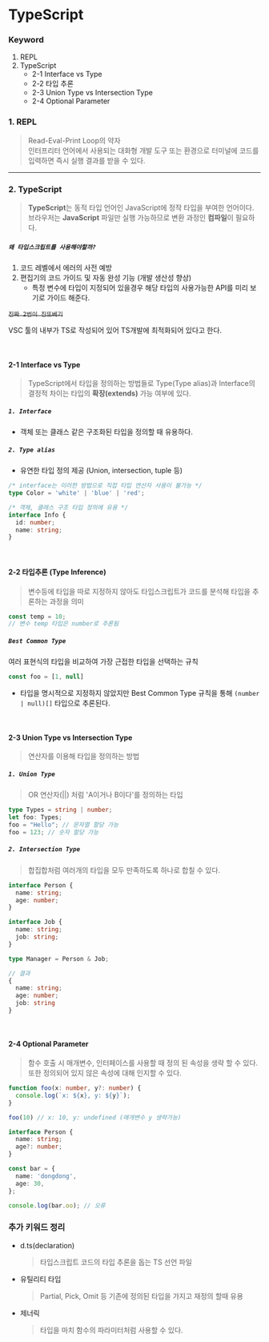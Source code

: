 # TypeScript

### Keyword
1. REPL
2. TypeScript
   - 2-1 Interface vs Type
   - 2-2 타입 추론
   - 2-3 Union Type vs Intersection Type
   - 2-4 Optional Parameter


### 1. REPL
> Read-Eval-Print Loop의 약자     
> 인터프리터 언어에서 사용되는 대화형 개발 도구 또는 환경으로 터미널에 코드를 입력하면 즉시 실행 결과를 받을 수 있다. 
---
### 2. TypeScript
> **TypeScript**는 동적 타입 언어인 JavaScript에 정작 타입을 부여한 언어이다.     
> 브라우저는 **JavaScript** 파일만 실행 가능하므로 변환 과정인 **컴파일**이 필요하다.

##### **`왜 타입스크립트를 사용해야할까?`**
1. 코드 레벨에서 에러의 사전 예방
2. 편집기의 코드 가이드 및 자동 완성 기능 (개발 생산성 향상) 
   - 특정 변수에 타입이 지정되어 있을경우 해당 타입의 사용가능한 API를 미리 보기로 가이드 해준다.
  
~~`진짜 2번이 진또베기`~~

VSC 툴의 내부가 TS로 작성되어 있어 TS개발에 최적화되어 있다고 한다.

<br />

#### 2-1 Interface vs Type
> TypeScript에서 타입을 정의하는 방법들로 Type(Type alias)과 Interface의        
> 결정적 차이는 타입의 **확장(extends)** 가능 여부에 있다.

##### **`1. Interface`**
- 객체 또는 클래스 같은 구조화된 타입을 정의할 때 유용하다.
##### **`2. Type alias`**
- 유연한 타입 정의 제공 (Union, intersection, tuple 등)

```typescript
/* interface는 이러한 방법으로 직접 타입 연산자 사용이 불가능 */
type Color = 'white' | 'blue' | 'red';

/* 객체, 클래스 구조 타입 정의에 유용 */
interface Info {
  id: number;
  name: string;
}
```
<br />

#### 2-2 타입추론 (Type Inference)
> 변수등에 타입을 따로 지정하지 않아도 타입스크립트가 코드를 분석해 타입을 추론하는 과정을 의미
```typescript
const temp = 10;
// 변수 temp 타입은 number로 추론됨
```
##### `Best Common Type`
여러 표현식의 타입을 비교하여 가장 근접한 타입을 선택하는 규칙
```typescript
const foo = [1, null]
```
- 타입을 명시적으로 지정하지 않았지만 Best Common Type 규칙을 통해 `(number | null)[]` 타입으로 추론된다.

<br/>

#### 2-3 Union Type vs Intersection Type
> 연산자를 이용해 타입을 정의하는 방법      

##### **`1. Union Type`**
> OR 연산자(||) 처럼 'A이거나 B이다'를 정의하는 타입
```typescript
type Types = string | number;
let foo: Types;
foo = "Hello"; // 문자열 할당 가능
foo = 123; // 숫자 할당 가능
```
##### **`2. Intersection Type`**
> 합집합처럼 여러개의 타입을 모두 만족하도록 하나로 합칠 수 있다.
```typescript
interface Person {
  name: string;
  age: number;
}

interface Job {
  name: string;
  job: string;
}

type Manager = Person & Job;

// 결과
{
  name: string;
  age: number;
  job: string
}
```
<br/>

#### 2-4 Optional Parameter
> 함수 호출 시 매개변수, 인터페이스를 사용할 때 정의 된 속성을 생략 할 수 있다. 또한 정의되어 있지 않은 속성에 대해 인지할 수 있다.

```typescript
function foo(x: number, y?: number) {
  console.log(`x: ${x}, y: ${y}`);
}

foo(10) // x: 10, y: undefined (매개변수 y 생략가능)

interface Person {
  name: string;
  age?: number;
}

const bar = {
  name: 'dongdong',
  age: 30,
};

console.log(bar.oo); // 오류
```

### 추가 키워드 정리
- d.ts(declaration)
  > 타입스크립트 코드의 타입 추론을 돕는 TS 선언 파일
- 유틸리티 타입
  > Partial, Pick, Omit 등 기존에 정의된 타입을 가지고 재정의 할때 유용
- 제너릭
  > 타입을 마치 함수의 파라미터처럼 사용할 수 있다.
